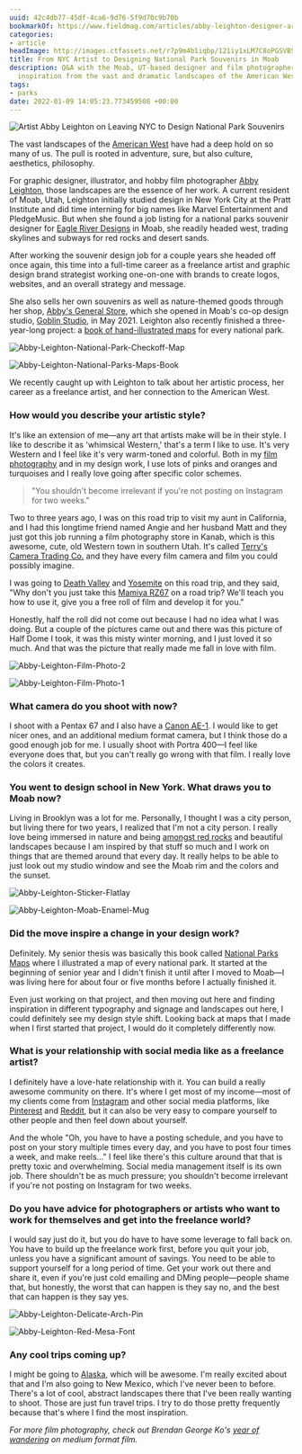 ```yaml
---
uuid: 42c4db77-45df-4ca6-9d76-5f9d70c9b70b
bookmarkOf: https://www.fieldmag.com/articles/abby-leighton-designer-artist-interview
categories:
- article
headImage: http://images.ctfassets.net/r7p9m4b1iqbp/121iy1xLM7C8oPGSVBSrcZ/5cc44afdaa5ae05e96c464d691f97f35/Abby-Leighton-Headshot.jpg?w=1000
title: From NYC Artist to Designing National Park Souvenirs in Moab
description: Q&A with the Moab, UT-based designer and film photographer on drawing
  inspiration from the vast and dramatic landscapes of the American West
tags:
- parks
date: 2022-01-09 14:05:23.773459508 +00:00
---
```


 ![Artist Abby Leighton on Leaving NYC to Design National Park Souvenirs](//images.ctfassets.net/r7p9m4b1iqbp/121iy1xLM7C8oPGSVBSrcZ/5cc44afdaa5ae05e96c464d691f97f35/Abby-Leighton-Headshot.jpg?w=10&q=1&fm=jpg&fl=progressive) 

The vast landscapes of the [American West](https://www.fieldmag.com/articles/train-hopping-to-montana-video-super-8-film) have had a deep hold on so many of us. The pull is rooted in adventure, sure, but also culture, aesthetics, philosophy.

For graphic designer, illustrator, and hobby film photographer [Abby Leighton](https://www.abbyleighton.com/), those landscapes are the essence of her work. A current resident of Moab, Utah, Leighton initially studied design in New York City at the Pratt Institute and did time interning for big names like Marvel Entertainment and PledgeMusic. But when she found a job listing for a national parks souvenir designer for [Eagle River Designs](https://www.eagleriverdesigns.com/) in Moab, she readily headed west, trading skylines and subways for red rocks and desert sands.

After working the souvenir design job for a couple years she headed off once again, this time into a full-time career as a freelance artist and graphic design brand strategist working one-on-one with brands to create logos, websites, and an overall strategy and message.

She also sells her own souvenirs as well as nature-themed goods through her shop, [Abby's General Store](https://www.instagram.com/p/CWJSULtPn3n/), which she opened in Moab's co-op design studio, [Goblin Studio](https://www.instagram.com/goblinstudiomoab/?hl=en), in May 2021. Leighton also recently finished a three-year-long project: a [book of hand-illustrated maps](https://www.barnesandnoble.com/w/national-parks-maps-abby-leighton/1137731745) for every national park.

 ![Abby-Leighton-National-Park-Checkoff-Map](//images.ctfassets.net/r7p9m4b1iqbp/2aUArQLRye1Q36f63gmHwU/78db4701be15cbf40d67d148dffabcf3/Abby-Leighton-National-Park-Checkoff-Map.jpg?w=10&q=1&fm=jpg&fl=progressive) 

 ![Abby-Leighton-National-Parks-Maps-Book](//images.ctfassets.net/r7p9m4b1iqbp/cqXvVj2IVKFo1sOKmpePy/74557e8bd67b5cadc28095eeaa79091c/Abby-Leighton-National-Parks-Maps-Book.jpg?w=10&q=1&fm=jpg&fl=progressive) 

We recently caught up with Leighton to talk about her artistic process, her career as a freelance artist, and her connection to the American West.

### How would you describe your artistic style?

It's like an extension of me—any art that artists make will be in their style. I like to describe it as 'whimsical Western,' that's a term I like to use. It's very Western and I feel like it's very warm-toned and colorful. Both in my [film photography](https://www.instagram.com/abbysfilmphotos/) and in my design work, I use lots of pinks and oranges and turquoises and I really love going after specific color schemes.

> "You shouldn't become irrelevant if you're not posting on Instagram for two weeks."

Two to three years ago, I was on this road trip to visit my aunt in California, and I had this longtime friend named Angie and her husband Matt and they just got this job running a film photography store in Kanab, which is this awesome, cute, old Western town in southern Utah. It's called [Terry's Camera Trading Co.](http://utahcameras.biz/) and they have every film camera and film you could possibly imagine.

I was going to [Death Valley](https://www.fieldmag.com/articles/death-valley-road-trip-film-photography) and [Yosemite](https://www.fieldmag.com/tag/yosemite%20national%20park) on this road trip, and they said, "Why don't you just take this [Mamiya RZ67](https://www.fieldmag.com/articles/best-film-cameras) on a road trip? We'll teach you how to use it, give you a free roll of film and develop it for you."

Honestly, half the roll did not come out because I had no idea what I was doing. But a couple of the pictures came out and there was this picture of Half Dome I took, it was this misty winter morning, and I just loved it so much. And that was the picture that really made me fall in love with film.

 ![Abby-Leighton-Film-Photo-2](//images.ctfassets.net/r7p9m4b1iqbp/1nCH0oSD94zT03hbXAEl4f/1abc229b1ed92dceab91d2a0c989bbb4/Abby-Leighton-Film-Photo-2.jpg?w=10&q=1&fm=jpg&fl=progressive) 

 ![Abby-Leighton-Film-Photo-1](//images.ctfassets.net/r7p9m4b1iqbp/q5jdaJLo2Q1n7jgz0T8JU/973b67db938f1f5dd0a4963c0f42ab68/Abby-Leighton-Film-Photo-1.jpg?w=10&q=1&fm=jpg&fl=progressive) 

### What camera do you shoot with now?

I shoot with a Pentax 67 and I also have a [Canon AE-1](https://www.fieldmag.com/articles/best-film-cameras). I would like to get nicer ones, and an additional medium format camera, but I think those do a good enough job for me. I usually shoot with Portra 400—I feel like everyone does that, but you can't really go wrong with that film. I really love the colors it creates.

### You went to design school in New York. What draws you to Moab now?

Living in Brooklyn was a lot for me. Personally, I thought I was a city person, but living there for two years, I realized that I'm not a city person. I really love being immersed in nature and being [amongst red rocks](https://www.fieldmag.com/articles/southwest-utah-desert-road-trip-35mm) and beautiful landscapes because I am inspired by that stuff so much and I work on things that are themed around that every day. It really helps to be able to just look out my studio window and see the Moab rim and the colors and the sunset.

 ![Abby-Leighton-Sticker-Flatlay](//images.ctfassets.net/r7p9m4b1iqbp/Hfn8KJMjKhscQtTZZCkSq/72f316255959adb1c75210d1691aa50a/Abby-Leighton-Sticker-Flatlay.jpg?w=10&q=1&fm=jpg&fl=progressive) 

 ![Abby-Leighton-Moab-Enamel-Mug](//images.ctfassets.net/r7p9m4b1iqbp/7KSfXIOvXueyx0pEwNYmKz/0caecad5df935aee32daa5b3a6e96c72/Abby-Leighton-Moab-Enamel-Mug.jpg?w=10&q=1&fm=jpg&fl=progressive) 

### Did the move inspire a change in your design work?

Definitely. My senior thesis was basically this book called [National Parks Maps](https://www.barnesandnoble.com/w/national-parks-maps-abby-leighton/1137731745) where I illustrated a map of every national park. It started at the beginning of senior year and I didn't finish it until after I moved to Moab—I was living here for about four or five months before I actually finished it.

Even just working on that project, and then moving out here and finding inspiration in different typography and signage and landscapes out here, I could definitely see my design style shift. Looking back at maps that I made when I first started that project, I would do it completely differently now.

### What is your relationship with social media like as a freelance artist?

I definitely have a love-hate relationship with it. You can build a really awesome community on there. It's where I get most of my income—most of my clients come from [Instagram](https://www.instagram.com/abbyleightonstudio/) and other social media platforms, like [Pinterest](https://www.pinterest.com/abby_leighton/_created/) and [Reddit](https://www.reddit.com/user/abbyleighton/), but it can also be very easy to compare yourself to other people and then feel down about yourself.

And the whole "Oh, you have to have a posting schedule, and you have to post on your story multiple times every day, and you have to post four times a week, and make reels…" I feel like there's this culture around that that is pretty toxic and overwhelming. Social media management itself is its own job. There shouldn't be as much pressure; you shouldn't become irrelevant if you're not posting on Instagram for two weeks.

### Do you have advice for photographers or artists who want to work for themselves and get into the freelance world?

I would say just do it, but you do have to have some leverage to fall back on. You have to build up the freelance work first, before you quit your job, unless you have a significant amount of savings. You need to be able to support yourself for a long period of time. Get your work out there and share it, even if you're just cold emailing and DMing people—people shame that, but honestly, the worst that can happen is they say no, and the best that can happen is they say yes.

 ![Abby-Leighton-Delicate-Arch-Pin](//images.ctfassets.net/r7p9m4b1iqbp/2BWlsem6hH5k6yjgxpCION/847df51ee77de8572b119e7c0edbc15f/Abby-Leighton-Delicate-Arch-Pin.jpg?w=10&q=1&fm=jpg&fl=progressive) 

 ![Abby-Leighton-Red-Mesa-Font](//images.ctfassets.net/r7p9m4b1iqbp/MVgxJcIlqyXUG3SpxCFbj/11e1f497d31dd5b06653a7cc5637a371/Abby-Leighton-Red-Mesa-Font.jpg?w=10&q=1&fm=jpg&fl=progressive) 

### Any cool trips coming up?

I might be going to [Alaska](https://www.fieldmag.com/tag/alaska), which will be awesome. I'm really excited about that and I'm also going to New Mexico, which I've never been to before. There's a lot of cool, abstract landscapes there that I've been really wanting to shoot. Those are just fun travel trips. I try to do those pretty frequently because that's where I find the most inspiration.

_For more film photography, check out Brendan George Ko's [year of wandering](https://www.fieldmag.com/articles/brendan-george-ko-film-photography-2019-scrapbook) on medium format film._